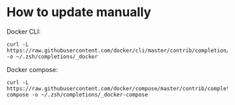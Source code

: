 # How to update manually

Docker CLI:

    curl -L https://raw.githubusercontent.com/docker/cli/master/contrib/completion/zsh/_docker -o ~/.zsh/completions/_docker

Docker compose:

    curl -L https://raw.githubusercontent.com/docker/compose/master/contrib/completion/zsh/_docker-compose -o ~/.zsh/completions/_docker-compose

